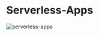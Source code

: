 # Serverless-Apps

![serverless-apps](https://user-images.githubusercontent.com/121056799/236733911-39b674bb-8a77-4ed6-96c0-b3580649aac2.png)
